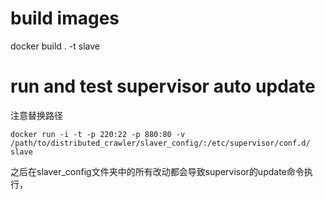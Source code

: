 # build images
docker build . -t slave

# run and test supervisor auto update
注意替换路径

    docker run -i -t -p 220:22 -p 880:80 -v /path/to/distributed_crawler/slaver_config/:/etc/supervisor/conf.d/ slave
   
之后在slaver_config文件夹中的所有改动都会导致supervisor的update命令执行，